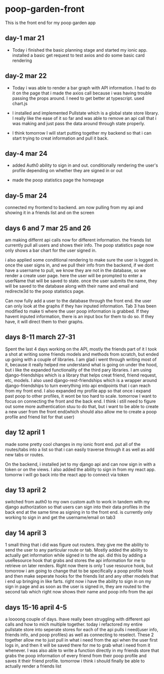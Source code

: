 # poop-garden-front

This is the front end for my poop garden app

## day-1 mar 21

- Today i finished the basic planning stage and started my ionic app. installed a basic get request to test axios and do some basic card rendering

## day-2 mar 22

- Today i was able to render a bar graph with API information. I had to do it on the page that i made the axios call because i was having trouble passing the props around. I need to get better at typescript. used chart.js

- I installed and implemented Pullstate which is a global state store library. I really like the ease of it so far and was able to remove an api call that i was making and just pass the data around through state properly.

- I think tomorrow I will start putting together my backend so that i can start trying to creat information and pull it back.

## day-4 mar 24

- added Auth0 ability to sign in and out. conditionally rendering the user's profile depending on whether they are signed in or out

- made the poop statistics page the homepage

## day-5 mar 24

connected my frontend to backend. am now pulling from my api and showing it in a friends list and on the screen

## days 6 and 7 mar 25 and 26

am making differnt api calls now for different information. the friends list currently pull all users and shows their info. The poop statistics page now only shows a bar chart for the user signed in.

i also applied some conditional rendering to make sure the user is logged in. once the user signs in, and we pull their info from the backend, if we dont have a username to pull, we know they are not in the database, so we render a create user page. here the user will be prompted to enter a userName that will be saved to state. once the user submits the name, they will be saved to the database along with their name and email and redirecte3d to the poop statistics page.

Can now fully add a user to the database through the front end. the user can only look at the graphs if they hav inputed information. Tab 3 has been modified to make ti where the user poop information is grabbed. If they havent inputed information, there is an input box for them to do so. If they have, it will direct them to their graphs.

## days 8-11 march 27-31

Spent the last 4 days working on the API, mostly the friends part of it I took a shot at writing some friends models and methods from scratch, but ended up going with a couple of libraries. I am glad i went through writing most of it, because it really helped me understand what is going on under the hood, but i like the expanded functionality of the third pary libraries. I am using django-friendships which is a library that helps creat friend, friend request, etc, models. I also used django-rest-friendships which is a wrapper around django-friendships to turn everything into api endpoints that i can reach from my front end. I also expanded my profile app so that once i expand past poop to other profiles, it wont be too hard to scale. tomorrow I want to focus on connecting the front and the back end. I think i still need to figure out some more authentication stuu to do that, but i want to be able to create a new user from the front end(which should also allow me to create a poop profile and friend list for that user)

## day 12 april 1

made some pretty cool changes in my ionic front end. put all of the routes/tabs into a list so that i can easily traverse through it as well as add new tabs or routes.

On the backend, i installed jwt to my django api and can now sign in with a token or on the views. I also added the ability to sign in from my react app. tomorrw i will go back into the react app to connect via token

## day 13 april 2

switched from auth0 to my own custom auth to work in tandem with my django authorization so that users can sign into their data profiles in the back end at the same time as signing in to the front end. is currently only working to sign in and get the username/email on tab3

## day 14 april 3

1 small thing that i did was figure out routers. they give me the ability to send the user to any particular route or tab. Mostly added the ability to actually get information while signed in to the api. did this by adding a useResource hook that grabs and stores the api information for me to retrieve on later renders. Right now there is only 1 use resource hook, but tomorrow i am going to change that to be specifically a poop profile hook and then make seperate hooks for the friends list and any other models that i end up bringing in like farts. right now i have the ability to sign in on my sign in page and as soon as the user is signed in, they are routed to the second tab which right now shows their name and poop info from the api

## days 15-16 april 4-5

a loooong couple of days. Ihave really been struggling with different api calls and how to mich multiple together. today i refactored my entire pullstate store into seperate stores for each of the api pulls i need(user info, friends info, and poop profiles) as well as connecting to reselect. These 2 together allow me to just pull in what i need from the api when the user first logs in, and then it will be saved there for me to grab what i need from it whenever. I was also able to write a function directly in my friends store that grabs the poop information of every friend from their poop profile and saves it their friend profile. tomorrow i think i should finally be able to actually render a friends list
